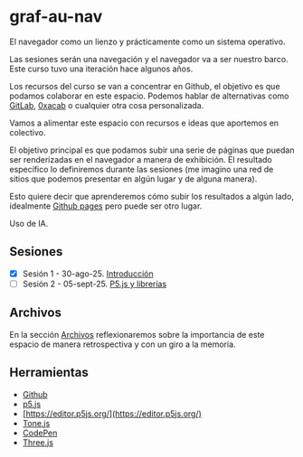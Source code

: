 # graf-au-nav

El navegador como un lienzo y prácticamente como un sistema operativo. 

Las sesiones serán una navegación y el navegador va a ser nuestro barco. Este curso tuvo una iteración hace algunos años. 

Los recursos del curso se van a concentrar en Github, el objetivo es que podamos colaborar en este espacio. Podemos hablar de alternativas como [GitLab](https://about.gitlab.com/), [0xacab](https://about.0xacab.org/) o cualquier otra cosa personalizada. 

Vamos a alimentar este espacio con recursos e ideas que aportemos en colectivo. 

El objetivo principal es que podamos subir una serie de páginas que puedan ser renderizadas en el navegador a manera de exhibición. El resultado específico lo definiremos durante las sesiones (me imagino una red de sitios que podemos presentar en algún lugar y de alguna manera).

Esto quiere decir que aprenderemos cómo subir los resultados a algún lado, idealmente [Github pages](https://docs.github.com/en/pages) pero puede ser otro lugar. 

Uso de IA. 

## Sesiones 

- [x] Sesión 1 - 30-ago-25. [Introducción](./s01/s01.md)
- [ ] Sesión 2 - 05-sept-25. [P5.js y librerías](./s02/s02.md)

## Archivos

En la sección [Archivos](./archivos.md) reflexionaremos sobre la importancia de este espacio de manera retrospectiva y con un giro a la memoria. 

## Herramientas

- [Github](https://github.com/)
- [p5.js](https://p5js.org/)
- [https://editor.p5js.org/](https://editor.p5js.org/)
- [Tone.js](https://tonejs.github.io/)
- [CodePen](https://codepen.io/)
- [Three.js](https://threejs.org/)